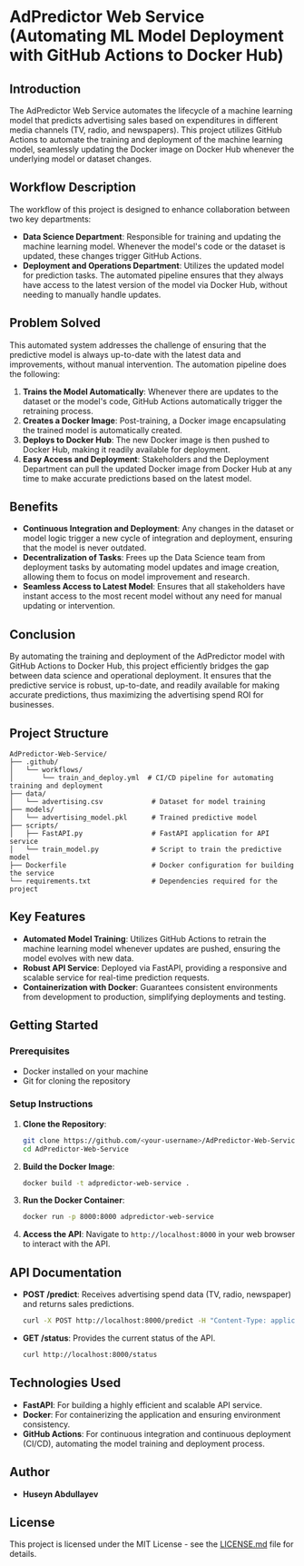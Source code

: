 # AdPredictor Web Service (Automating ML Model Deployment with GitHub Actions to Docker Hub)

## Introduction

The AdPredictor Web Service automates the lifecycle of a machine learning model that predicts advertising sales based on expenditures in different media channels (TV, radio, and newspapers). This project utilizes GitHub Actions to automate the training and deployment of the machine learning model, seamlessly updating the Docker image on Docker Hub whenever the underlying model or dataset changes.

## Workflow Description

The workflow of this project is designed to enhance collaboration between two key departments:

- **Data Science Department**: Responsible for training and updating the machine learning model. Whenever the model's code or the dataset is updated, these changes trigger GitHub Actions.
- **Deployment and Operations Department**: Utilizes the updated model for prediction tasks. The automated pipeline ensures that they always have access to the latest version of the model via Docker Hub, without needing to manually handle updates.

## Problem Solved

This automated system addresses the challenge of ensuring that the predictive model is always up-to-date with the latest data and improvements, without manual intervention. The automation pipeline does the following:

1. **Trains the Model Automatically**: Whenever there are updates to the dataset or the model's code, GitHub Actions automatically trigger the retraining process.
2. **Creates a Docker Image**: Post-training, a Docker image encapsulating the trained model is automatically created.
3. **Deploys to Docker Hub**: The new Docker image is then pushed to Docker Hub, making it readily available for deployment.
4. **Easy Access and Deployment**: Stakeholders and the Deployment Department can pull the updated Docker image from Docker Hub at any time to make accurate predictions based on the latest model.

## Benefits

- **Continuous Integration and Deployment**: Any changes in the dataset or model logic trigger a new cycle of integration and deployment, ensuring that the model is never outdated.
- **Decentralization of Tasks**: Frees up the Data Science team from deployment tasks by automating model updates and image creation, allowing them to focus on model improvement and research.
- **Seamless Access to Latest Model**: Ensures that all stakeholders have instant access to the most recent model without any need for manual updating or intervention.

## Conclusion

By automating the training and deployment of the AdPredictor model with GitHub Actions to Docker Hub, this project efficiently bridges the gap between data science and operational deployment. It ensures that the predictive service is robust, up-to-date, and readily available for making accurate predictions, thus maximizing the advertising spend ROI for businesses.



## Project Structure

```
AdPredictor-Web-Service/
├── .github/
│   └── workflows/
│       └── train_and_deploy.yml  # CI/CD pipeline for automating training and deployment
├── data/
│   └── advertising.csv            # Dataset for model training
├── models/
│   └── advertising_model.pkl      # Trained predictive model
├── scripts/
│   ├── FastAPI.py                 # FastAPI application for API service
│   └── train_model.py             # Script to train the predictive model
├── Dockerfile                     # Docker configuration for building the service
└── requirements.txt               # Dependencies required for the project
```

## Key Features

- **Automated Model Training**: Utilizes GitHub Actions to retrain the machine learning model whenever updates are pushed, ensuring the model evolves with new data.
- **Robust API Service**: Deployed via FastAPI, providing a responsive and scalable service for real-time prediction requests.
- **Containerization with Docker**: Guarantees consistent environments from development to production, simplifying deployments and testing.

## Getting Started

### Prerequisites

- Docker installed on your machine
- Git for cloning the repository

### Setup Instructions

1. **Clone the Repository**:
   ```bash
   git clone https://github.com/<your-username>/AdPredictor-Web-Service.git
   cd AdPredictor-Web-Service
   ```

2. **Build the Docker Image**:
   ```bash
   docker build -t adpredictor-web-service .
   ```

3. **Run the Docker Container**:
   ```bash
   docker run -p 8000:8000 adpredictor-web-service
   ```

4. **Access the API**:
   Navigate to `http://localhost:8000` in your web browser to interact with the API.

## API Documentation

- **POST /predict**: Receives advertising spend data (TV, radio, newspaper) and returns sales predictions.
  ```bash
  curl -X POST http://localhost:8000/predict -H "Content-Type: application/json" -d '{"tv": 150, "radio": 25, "newspaper": 15}'
  ```
- **GET /status**: Provides the current status of the API.
  ```bash
  curl http://localhost:8000/status
  ```

## Technologies Used

- **FastAPI**: For building a highly efficient and scalable API service.
- **Docker**: For containerizing the application and ensuring environment consistency.
- **GitHub Actions**: For continuous integration and continuous deployment (CI/CD), automating the model training and deployment process.

## Author

- **Huseyn Abdullayev**

## License

This project is licensed under the MIT License - see the [LICENSE.md](LICENSE.md) file for details.
